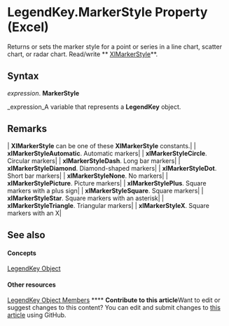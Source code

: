 
# LegendKey.MarkerStyle Property (Excel)

Returns or sets the marker style for a point or series in a line chart, scatter chart, or radar chart. Read/write  ** [XlMarkerStyle](404f138e-b3ed-556e-23e8-105114c2f66b.md)**.


## Syntax

 _expression_. **MarkerStyle**

 _expression_A variable that represents a  **LegendKey** object.


## Remarks





| **XlMarkerStyle** can be one of these **XlMarkerStyle** constants.|
| **xlMarkerStyleAutomatic**. Automatic markers|
| **xlMarkerStyleCircle**. Circular markers|
| **xlMarkerStyleDash**. Long bar markers|
| **xlMarkerStyleDiamond**. Diamond-shaped markers|
| **xlMarkerStyleDot**. Short bar markers|
| **xlMarkerStyleNone**. No markers|
| **xlMarkerStylePicture**. Picture markers|
| **xlMarkerStylePlus**. Square markers with a plus sign|
| **xlMarkerStyleSquare**. Square markers|
| **xlMarkerStyleStar**. Square markers with an asterisk|
| **xlMarkerStyleTriangle**. Triangular markers|
| **xlMarkerStyleX**. Square markers with an X|

## See also


#### Concepts


 [LegendKey Object](2d806a8f-2fed-e6f6-bb76-7339fa692cbb.md)
#### Other resources


 [LegendKey Object Members](c6d7e301-0487-7b7a-047c-1faa88694971.md)
****   **Contribute to this article**Want to edit or suggest changes to this content? You can edit and submit changes to  [this article](https://github.com/jhershey00/VBA_Excel_Test/OpenXMLCon/articles/71c96e61-e3cf-3467-816d-45c532e3c9ed.md) using GitHub.

